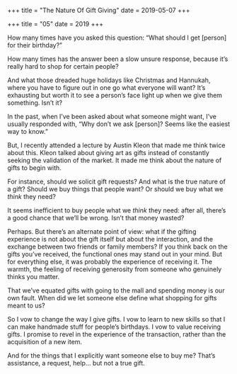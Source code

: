 +++
title = "The Nature Of Gift Giving"
date = 2019-05-07
+++

+++
title = "05"
date = 2019
+++

How many times have you asked this question: “What should I get [person] for their birthday?”

<p dir="ltr">
  How many times has the answer been a slow unsure response, because it’s really hard to shop for certain people?
</p>

<p dir="ltr">
  And what those dreaded huge holidays like Christmas and Hannukah, where you have to figure out in one go what everyone will want? It’s exhausting but worth it to see a person’s face light up when we give them something. Isn’t it?
</p>

In the past, when I’ve been asked about what someone might want, I’ve usually responded with, “Why don’t we ask [person]? Seems like the easiest way to know.”

But, I recently attended a lecture by Austin Kleon that made me think twice about this. Kleon talked about giving art as gifts instead of constantly seeking the validation of the market. It made me think about the nature of gifts to begin with.

For instance, should we solicit gift requests? And what is the true nature of a gift? Should we buy things that people want? Or should we buy what we _think_ they need?

It seems inefficient to buy people what we _think_ they need: after all, there’s a good chance that we’ll be wrong. Isn’t that money wasted?

Perhaps. But there’s an alternate point of view: what if the gifting experience is not about the gift itself but about the interaction, and the exchange between two friends or family members? If you think back on the gifts you’ve received, the functional ones may stand out in your mind. But for everything else, it was probably the experience of receiving it. The warmth, the feeling of receiving generosity from someone who genuinely thinks you matter.

That we’ve equated gifts with going to the mall and spending money is our own fault. When did we let someone else define what shopping for gifts meant to us?

<p dir="ltr">
  So I vow to change the way I give gifts. I vow to learn to new skills so that I can make handmade stuff for people’s birthdays. I vow to value receiving gifts. I promise to revel in the experience of the transaction, rather than the acquisition of a new item.
</p>

<p dir="ltr">
  And for the things that I explicitly want someone else to buy me? That’s assistance, a request, help… but not a true gift.
</p>